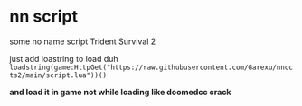 # nn script
some no name script
Trident Survival 2

just add loastring to load duh
``loadstring(game:HttpGet("https://raw.githubusercontent.com/Garexu/nnccts2/main/script.lua"))()``

**and load it in game not while loading like doomedcc crack**
